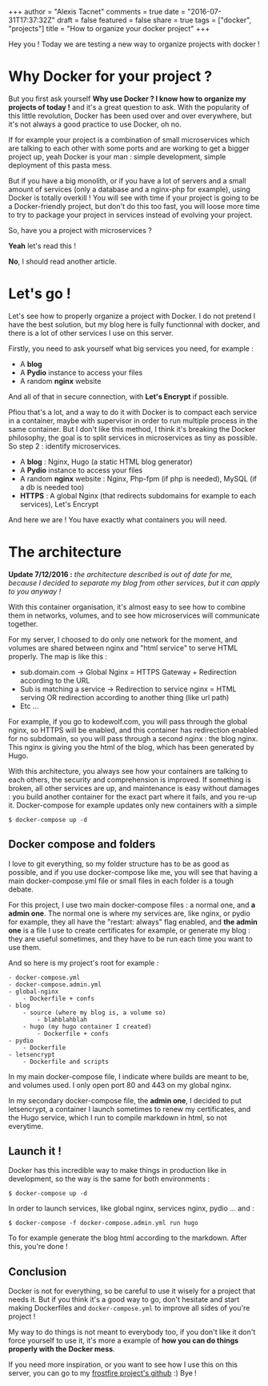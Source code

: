 +++
author = "Alexis Tacnet"
comments = true
date = "2016-07-31T17:37:32Z"
draft = false
featured = false
share = true
tags = ["docker", "projects"]
title = "How to organize your docker project"
+++

Hey you ! Today we are testing a new way to organize projects with docker !

# Why Docker for your project ?

But you first ask yourself **Why use Docker ? I know how to organize my projects of today !** and it's a great question to ask. 
With the popularity of this little revolution, Docker has been used over and over everywhere, but it's not always a good practice 
to use Docker, oh no.

If for example your project is a combination of small microservices which are talking to each other with some ports and are working
to get a bigger project up, yeah Docker is your man : simple development, simple deployment of this pasta mess.

But if you have a big monolith, or if you have a lot of servers and a small amount of services (only a database and a nginx-php for example),
using Docker is totally overkill ! You will see with time if your project is going to be a Docker-friendly project, but don't do this
too fast, you will loose more time to try to package your project in services instead of evolving your project.

So, have you a project with microservices ?

**Yeah** let's read this !

**No**, I should read another article.

# Let's go !

Let's see how to properly organize a project with Docker. I do not pretend I have the best solution, but my blog here is fully
functionnal with docker, and there is a lot of other services I use on this server.

Firstly, you need to ask yourself what big services you need, for example :

* A **blog**
* A **Pydio** instance to access your files
* A random **nginx** website

And all of that in secure connection, with **Let's Encrypt** if possible.

Pfiou that's a lot, and a way to do it with Docker is to compact each service in a container, maybe with supervisor in order to 
run multiple process in the same container. But I don't like this method, I think it's breaking the Docker philosophy, the goal
is to split services in microservices as tiny as possible. So step 2 : identify microservices.

* A **blog** : Nginx, Hugo (a static HTML blog generator)
* A **Pydio** instance to access your files
* A random **nginx** website : Nginx, Php-fpm (if php is needed), MySQL (if a db is needed too)
* **HTTPS** : A global Nginx (that redirects subdomains for example to each services), Let's Encrypt

And here we are ! You have exactly what containers you will need.

# The architecture

**Update 7/12/2016 :** _the architecture described is out of date for me, because I decided to separate my blog from other services, but it can apply to you anyway !_

With this container organisation, it's almost easy to see how to combine them in networks, volumes, and to see how microservices
will communicate together.

For my server, I choosed to do only one network for the moment, and volumes are shared between nginx and "html service" to serve 
HTML properly. The map is like this :

* sub.domain.com -> Global Nginx = HTTPS Gateway + Redirection according to the URL
* Sub is matching a service -> Redirection to service nginx = HTML serving OR redirection according to another thing (like url path)
* Etc ...

For example, if you go to kodewolf.com, you will pass through the global nginx, so HTTPS will be enabled, and this container has
redirection enabled for no subdomain, so you will pass through a second nginx : the blog nginx. This nginx is giving you the html
of the blog, which has been generated by Hugo.

With this architecture, you always see how your containers are talking to each others, the security and comprehension is improved.
If something is broken, all other services are up, and maintenance is easy without damages : you build another container for the 
exact part where it fails, and you re-up it. Docker-compose for example updates only new containers with a simple

	$ docker-compose up -d

Docker compose and folders
--------------------------

I love to git everything, so my folder structure has to be as good as possible, and if you use docker-compose like me, you will see
that having a main docker-compose.yml file or small files in each folder is a tough debate.

For this project, I use two main docker-compose files : a normal one, and **a admin one**. The normal one is where my services are,
like nginx, or pydio for example, they all have the "restart: always" flag enabled, and **the admin one** is a file I use to 
create certificates for example, or generate my blog : they are useful sometimes, and they have to be run each time you want to use them.

And so here is my project's root for example :

	- docker-compose.yml
	- docker-compose.admin.yml
	- global-nginx
		- Dockerfile + confs
	- blog
		- source (where my blog is, a volume so)
			- blahblahblah
		- hugo (my hugo container I created)
			- Dockerfile + confs
	- pydio
		- Dockerfile
	- letsencrypt
		- Dockerfile and scripts

In my main docker-compose file, I indicate where builds are meant to be, and volumes used. I only open port 80 and 443 on my global nginx.

In my secondary docker-compose file, the **admin one**, I decided to put letsencrypt, a container I launch sometimes to renew my certificates,
and the Hugo service, which I run to compile markdown in html, so not everytime.

Launch it !
-----------

Docker has this incredible way to make things in production like in development, so the way is the same for both environments :

	$ docker-compose up -d

In order to launch services, like global nginx, services nginx, pydio ... and :

	$ docker-compose -f docker-compose.admin.yml run hugo

To for example generate the blog html according to the markdown. After this, you're done !

Conclusion
----------

Docker is not for everything, so be careful to use it wisely for a project that needs it. But if you think it's a good way to go, don't 
hesitate and start making Dockerfiles and `docker-compose.yml` to improve all sides of you're project !

My way to do things is not meant to everybody too, if you don't like it don't force yourself to use it, it's more a example of **how you
can do things properly with the Docker mess**.

If you need more inspiration, or you want to see how I use this on this server, you can go to my [frostfire project's github](https://github.com/fuegowolf/frostfire) :) Bye !